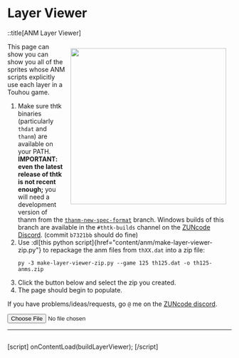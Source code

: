 # Layer Viewer

::title[ANM Layer Viewer]

<!-- FIXME: should really be trying to make use of 'figure' elements and try to make the styling responsive -->
<img height="350" style="border: solid 2px white; float: right; margin: 10px;" src="content/anm/img/layer-viewer-example.png">

This page can show you can show you all of the sprites whose ANM scripts explicitly use each layer in a Touhou game.

1. Make sure thtk binaries (particularly `thdat` and `thanm`) are available on your PATH. **IMPORTANT: even the latest release of thtk is not recent enough;** you will need a development version of thanm from the [`thanm-new-spec-format`](https://github.com/thpatch/thtk/tree/thanm-new-spec-format) branch.  Windows builds of this branch are available in the `#thtk-builds` channel on the [ZUNcode Discord](https://discord.gg/fvPJvHJ). (commit `b7321bb` should do fine)
2. Use :dl[this python script]{href="content/anm/make-layer-viewer-zip.py"} to repackage the anm files from `thXX.dat` into a zip file:
   ```
   py -3 make-layer-viewer-zip.py --game 125 th125.dat -o th125-anms.zip
   ```
3. Click the button below and select the zip you created.
4. The page should begin to populate.

If you have problems/ideas/requests, go `@` me on the [ZUNcode discord](https://discord.gg/fvPJvHJ).

<input type='file' id='layer-viewer-file' accept='.zip'>

<hr style="clear:both;"/>

<h2 id='layer-viewer-status'>
  <span class="main-text"></span>
  <span class="filenames-text"></span>
</h2>

<div id='layer-viewer-error' class='error-box' style='display: none;'></div>

<div id='layer-viewer-output'></div>

[script]
onContentLoad(buildLayerViewer);
[/script]
